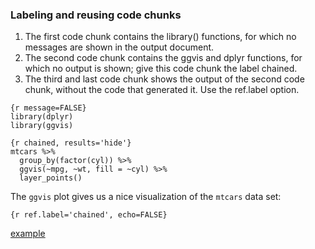 ### Labeling and reusing code chunks
1. The first code chunk contains the library() functions, for which no messages are shown in the output document.
2. The second code chunk contains the ggvis and dplyr functions, for which no output is shown; give this code chunk the label chained.
3. The third and last code chunk shows the output of the second code chunk, without the code that generated it. Use the ref.label option.

```
{r message=FALSE}
library(dplyr)
library(ggvis)

```

```
{r chained, results='hide'}
mtcars %>%
  group_by(factor(cyl)) %>%
  ggvis(~mpg, ~wt, fill = ~cyl) %>%
  layer_points()
```

The `ggvis` plot gives us a nice visualization of the `mtcars` data set:

```
{r ref.label='chained', echo=FALSE}

```

[example](https://rpubs.com/potentialwjy/Rmarkdown2)

